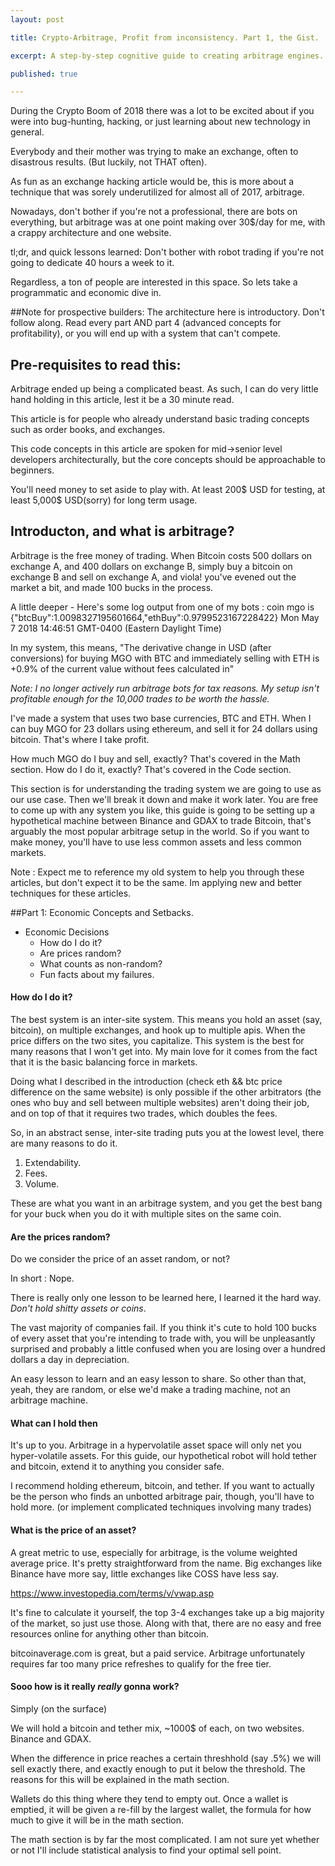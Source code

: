 ```yaml
---
layout: post

title: Crypto-Arbitrage, Profit from inconsistency. Part 1, the Gist.

excerpt: A step-by-step cognitive guide to creating arbitrage engines.

published: true

---
```



During the Crypto Boom of 2018 there was a lot to be excited about if you were into bug-hunting, hacking, or just learning about new technology in general.

Everybody and their mother was trying to make an exchange, often to disastrous results. (But luckily, not THAT often).

As fun as an exchange hacking article would be, this is more about a technique that was sorely underutilized for almost all of 2017, arbitrage.

Nowadays, don't bother if you're not a professional, there are bots on everything, but arbitrage was at one point making over 30$/day for me, with a crappy architecture and one website.

tl;dr, and quick lessons learned: Don't bother with robot trading if you're not going to dedicate 40 hours a week to it.

Regardless, a ton of people are interested in this space. So lets take a programmatic and economic dive in.

##Note for prospective builders:
The architecture here is introductory. Don't follow along. Read every part AND part 4 (advanced concepts for profitability), or you will end up with a system that can't compete.

## Pre-requisites to read this:
Arbitrage ended up being a complicated beast. As such, I can do very little hand holding in this article, lest it be a 30 minute read.

This article is for people who already understand basic trading concepts such as order books, and exchanges.

This code concepts in this article are spoken for mid->senior level developers architecturally, but the core concepts should be approachable to beginners.

You'll need money to set aside to play with. At least 200$ USD for testing, at least 5,000$ USD(sorry) for long term usage.

## Introducton, and what is arbitrage?
Arbitrage is the free money of trading. When Bitcoin costs 500 dollars on exchange A, and 400 dollars on exchange B, simply buy a bitcoin on exchange B and sell on exchange A, and viola! you've evened out the market a bit, and made 100 bucks in the process.

A little deeper - Here's some log output from one of my bots :
coin mgo is {"btcBuy":1.0098327195601664,"ethBuy":0.9799523167228422} Mon May 7 2018 14:46:51 GMT-0400 (Eastern Daylight Time)

In my system, this means, "The derivative change in USD (after conversions) for buying MGO with BTC and immediately selling with ETH is +0.9% of the current value without fees calculated in"

*Note: I no longer actively run arbitrage bots for tax reasons. My setup isn't profitable enough for the 10,000 trades to be worth the hassle.*

I've made a system that uses two base currencies, BTC and ETH. When I can buy MGO for 23 dollars using ethereum, and sell it for 24 dollars using bitcoin. That's where I take profit.

How much MGO do I buy and sell, exactly? That's covered in the Math section.
How do I do it, exactly? That's covered in the Code section.

This section is for understanding the trading system we are going to use as our use case. Then we'll break it down and make it work later.
You are free to come up with any system you like, this guide is going to be setting up a hypothetical machine between Binance and GDAX to trade Bitcoin, that's arguably the most popular arbitrage setup in the world. So if you want to make money, you'll have to use less common assets and less common markets.

Note : Expect me to reference my old system to help you through these articles, but don't expect it to be the same. Im applying new and better techniques for these articles.

##Part 1: Economic Concepts and Setbacks.

* Economic Decisions
    * How do I do it?
    * Are prices random?
    * What counts as non-random?
    * Fun facts about my failures.


#### How do I do it?

The best system is an inter-site system. This means you hold an asset (say, bitcoin), on multiple exchanges, and hook up to multiple apis. When the price differs on the two sites, you capitalize.
This system is the best for many reasons that I won't get into. My main love for it comes from the fact that it is the basic balancing force in markets.

Doing what I described in the introduction (check eth && btc price difference on the same website) is only possible if the other arbitrators (the ones who buy and sell between multiple websites) aren't doing their job, and on top of that it requires two trades, which doubles the fees.

So, in an abstract sense, inter-site trading puts you at the lowest level, there are many reasons to do it.

1. Extendability.
2. Fees.
3. Volume.

These are what you want in an arbitrage system, and you get the best bang for your buck when you do it with multiple sites on the same coin.

#### Are the prices random?

Do we consider the price of an asset random, or not?

In short : Nope.

There is really only one lesson to be learned here, I learned it the hard way. *Don't hold shitty assets or coins*.

The vast majority of companies fail. If you think it's cute to hold 100 bucks of every asset that you're intending to trade with, you will be unpleasantly surprised and probably a little confused when you are losing over a hundred dollars a day in depreciation.

An easy lesson to learn and an easy lesson to share. So other than that, yeah, they are random, or else we'd make a trading machine, not an arbitrage machine.

#### What can I hold then

It's up to you. Arbitrage in a hypervolatile asset space will only net you hyper-volatile assets. For this guide, our hypothetical robot will hold tether and bitcoin, extend it to anything you consider safe.

I recommend holding ethereum, bitcoin, and tether. If you want to actually be the person who finds an unbotted arbitrage pair, though, you'll have to hold more. (or implement complicated techniques involving many trades)

#### What is the price of an asset?

A great metric to use, especially for arbitrage, is the volume weighted average price. It's pretty straightforward from the name.
Big exchanges like Binance have more say, little exchanges like COSS have less say.

https://www.investopedia.com/terms/v/vwap.asp

It's fine to calculate it yourself, the top 3-4 exchanges take up a big majority of the market, so just use those. Along with that, there are no easy and free resources online for anything other than bitcoin.

bitcoinaverage.com is great, but a paid service. Arbitrage unfortunately requires far too many price refreshes to qualify for the free tier.

#### Sooo how is it really *really* gonna work?

Simply (on the surface)

We will hold a bitcoin and tether mix, ~1000$ of each, on two websites. Binance and GDAX.

When the difference in price reaches a certain threshhold (say .5%) we will sell exactly there, and exactly enough to put it below the threshold. The reasons for this will be explained in the math section.

Wallets do this thing where they tend to empty out. Once a wallet is emptied, it will be given a re-fill by the largest wallet, the formula for how much to give it will be in the math section.

The math section is by far the most complicated. I am not sure yet whether or not I'll include statistical analysis to find your optimal sell point.